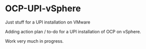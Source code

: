 # OCP-UPI-vSphere
Just stuff for a UPI installation on VMware

Adding action plan / to-do for a UPI installation of OCP on vSphere.

Work very much in progress.